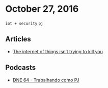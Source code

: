 # October 27, 2016

`iot + security` `pj`

## Articles

- [The internet of things isn’t trying to kill you](https://medium.com/@gigastacey/the-internet-of-things-isnt-trying-to-kill-you-443fee5c83f#.7fgts8oy4)

## Podcasts

- [DNE 64 - Trabalhando como PJ](http://devnaestrada.com.br/2016/07/29/trabalhando-como-pj.html)
